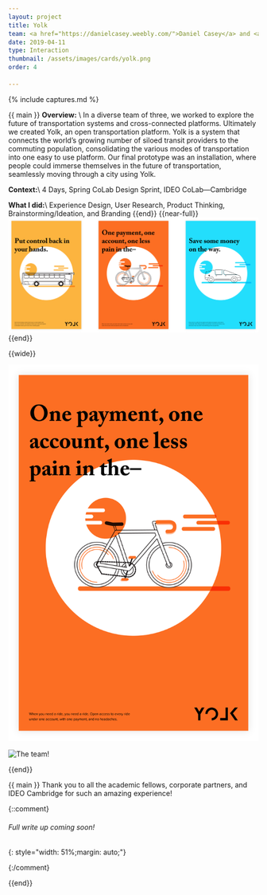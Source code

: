 ```yaml
---
layout: project
title: Yolk
team: <a href="https://danielcasey.weebly.com/">Daniel Casey</a> and <a href="https://www.linkedin.com/in/jamespdwyer/">James Dwyer</a>
date: 2019-04-11
type: Interaction
thumbnail: /assets/images/cards/yolk.png
order: 4

---
```

{% include captures.md %}

{{ main }}
**Overview:** \\
In a diverse team of three, we worked to explore the future of transportation systems and cross-connected platforms. Ultimately we created Yolk, an open transportation platform. Yolk is a system that connects the world’s growing number of siloed transit providers to the commuting population, consolidating the various modes of transportation into one easy to use platform. Our final prototype was an installation, where people could immerse themselves in the future of transportation, seamlessly moving through a city using Yolk.

**Context:**\\
 4 Days, Spring CoLab Design Sprint, IDEO CoLab—Cambridge

**What I did:**\\
 Experience Design, User Research, Product Thinking, Brainstorming/Ideation, and Branding
{{end}}
{{near-full}}
![Ad campaign for the imagined future](/assets/images/projects/yolk/posters.png)
{{end}}

{{wide}}

![Full scale biking poster](/assets/images/projects/yolk/bike-poster.png)

![The team!](/assets/images/projects/yolk/group-shot.png)

{{end}}

{{ main }}
Thank you to all the academic fellows, corporate partners, and IDEO Cambridge for such an amazing experience!


{::comment}
<br/>


###### Full write up coming soon!
{: style="width: 51%;margin: auto;"}

{:/comment}

{{end}}
